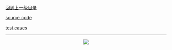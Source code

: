 [回到上一级目录](https://zhaochenyou.github.io/Way-to-Algorithm/Chapter-1/)

[source code](https://github.com/zhaochenyou/Way-to-Algorithm/blob/master/Chapter-1/src/QuickSort.hpp)

[test cases](https://github.com/zhaochenyou/Way-to-Algorithm/blob/master/Chapter-1/src/QuickSort.cpp)

----------
<p align="center"><img src="https://github.com/zhaochenyou/Way-to-Algorithm/raw/master/Chapter-1/res/QuickSort.png" /></p>

